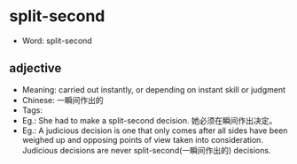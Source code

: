 # split-second

- Word: split-second

## adjective

- Meaning: carried out instantly, or depending on instant skill or judgment
- Chinese: 一瞬间作出的
- Tags: 
- Eg.: She had to make a split-second decision. 她必须在瞬间作出决定。
- Eg.: A judicious decision is one that only comes after all sides have been weighed up and opposing points of view taken into consideration. Judicious decisions are never split-second(一瞬间作出的) decisions.

